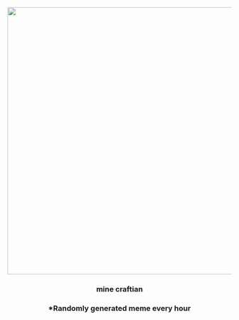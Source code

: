 <p align="center">
        <img src="https://i.redd.it/72w995dz6jc91.png" width="600" height="600">
        </p>
        <h3 align="center">mine craftian</h3>
        <h3 align="center">*Randomly generated meme every hour</h3>
    
